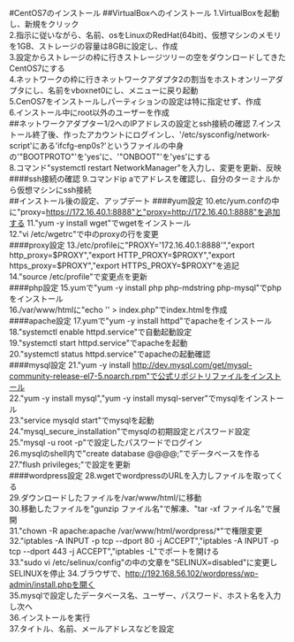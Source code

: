 #CentOS7のインストール
##VirtualBoxへのインストール
1.VirtualBoxを起動し、新規をクリック  
2.指示に従いながら、名前、osをLinuxのRedHat(64bit)、仮想マシンのメモリを1GB、ストレージの容量は8GBに設定し、作成  
3.設定からストレージの枠に行きストレージツリーの空をダウンロードしてきたCentOS7にする  
4.ネットワークの枠に行きネットワークアダプタ2の割当をホストオンリーアダプタにし、名前をvboxnet0にし、メニューに戻り起動  
5.CenOS7をインストールしパーティションの設定は特に指定せず、作成  
6.インストール中にroot以外のユーザーを作成  
##ネットワークアダプター1/2へのIPアドレスの設定とssh接続の確認
7.インストール終了後、作ったアカウントにログインし、'/etc/sysconfig/network-script'にある'ifcfg-enp0s?'というファイルの中身の'"BOOTPROTO"'を'yes'に、'"ONBOOT"'を'yes'にする  
8.コマンド"systemctl restart NetworkManager"を入力し、変更を更新、反映  
####ssh接続の確認
9.コマンドip aでアドレスを確認し、自分のターミナルから仮想マシンにssh接続  
##インストール後の設定、アップデート 
####yum設定
10.etc/yum.confの中に"proxy=https://172.16.40.1:8888"と"proxy=http://172.16.40.1:8888"を追加する 
11."yum -y install wget"でwgetをインストール   
12."vi /etc/wgetrc"で中のproxyの行を変更  
####proxy設定
13./etc/profileに"PROXY='172.16.40.1:8888'","export http_proxy=$PROXY","export HTTP_PROXY=$PROXY","export https_proxy=$PROXY","export HTTPS_PROXY=$PROXY"を追記  
14."source /etc/profile"で変更点を更新  
####php設定
15.yumで"yum -y install php php-mdstring php-mysql"でphpをインストール  
16./var/www/htmlに"echo '<?php echo phpinfo(); ?>' > index.php"でindex.htmlを作成  
####apache設定
17.yumで"yum -y install httpd"でapacheをインストール  
18."systemctl enable httpd.service"で自動起動設定  
19."systemctl start httpd.service"でapacheを起動  
20."systemctl status httpd.service"でapacheの起動確認  
####mysql設定
21."yum -y install http://dev.mysql.com/get/mysql-community-release-el7-5.noarch.rpm"で公式リポジトリファイルをインストール  
22."yum -y install mysql","yum -y install mysql-server"でmysqlをインストール  
23."service mysqld start"でmysqlを起動  
24."mysql_secure_installation"でmysqlの初期設定とパスワード設定  
25."mysql -u root -p"で設定したパスワードでログイン  
26.mysqlのshell内で"create database @@@@;"でデータベースを作る  
27."flush privileges;"で設定を更新  
####wordpress設定
28.wgetでwordpressのURLを入力しファイルを取ってくる  
29.ダウンロードしたファイルを/var/www/html/に移動  
30.移動したファイルを"gunzip ファイル名"で解凍、"tar -xf ファイル名"で展開  
31."chown -R apache:apache /var/www/html/wordpress/*"で権限変更  
32."iptables -A INPUT -p tcp --dport 80 -j ACCEPT","iptables -A INPUT -p tcp --dport 443 -j ACCEPT","iptables -L"でポートを開ける  
33."sudo vi /etc/selinux/config"の中の文章を"SELINUX=disabled"に変更しSELINUXを停止
34.ブラウザで、http://192.168.56.102/wordpress/wp-admin/install.phpを開く  
35.mysqlで設定したデータベース名、ユーザー、パスワード、ホスト名を入力し次へ  
36.インストールを実行  
37.タイトル、名前、メールアドレスなどを設定  
